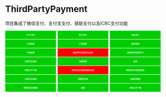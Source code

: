 # ThirdPartyPayment
项目集成了微信支付、支付宝支付、银联支付以及ICBC支付功能

![项目界面](https://github.com/ZhaoYis/ThirdPartyPayment/blob/master/20180718211213.png)
